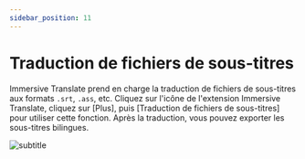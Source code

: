 ```yaml
---
sidebar_position: 11
---
```


# Traduction de fichiers de sous-titres

Immersive Translate prend en charge la traduction de fichiers de sous-titres aux formats `.srt`, `.ass`, etc. Cliquez sur l'icône de l'extension Immersive Translate, cliquez sur [Plus], puis [Traduction de fichiers de sous-titres] pour utiliser cette fonction. Après la traduction, vous pouvez exporter les sous-titres bilingues.

![subtitle](https://s.immersivetranslate.com/static/official-static/assets/subtitle-demo.png)
